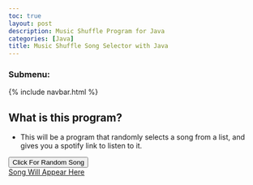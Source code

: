 ```yaml
---
toc: true
layout: post
description: Music Shuffle Program for Java
categories: [Java]
title: Music Shuffle Song Selector with Java
---
```


### Submenu:
{% include navbar.html %}

## What is this program?
- This will be a program that randomly selects a song from a list, and gives you a spotify link to listen to it.

<button name="button" onclick="randomSelect()">Click For Random Song</button>
<br>
<a id="Song Selector" href="#">Song Will Appear Here</a>
<script>
const songList = ["https://open.spotify.com/track/39az7WzBipIvzCCTfpwtGa?si=5a3535af908f4640", "https://open.spotify.com/track/7d4W06sKxGEm40rYdQgEtt?si=12d41809294443a0", "https://open.spotify.com/track/0p7qrH9BepbFOukVfgzLu7?si=17941606f91b4fad", "https://open.spotify.com/track/21Qsj3cMVCx2xF2EVVNbEu?si=46626ccac8f34e90", "https://open.spotify.com/track/29tzJGvqJPTAFs6LXmsHoA?si=f4b93105aebb455f", "https://open.spotify.com/track/2nZ33CKRbgpJQJJQKHuGXb?si=d41c2a9440fd4202"]
const songNameList = ["The Age of The Understatement", "Standing Next To Me", "Calm Like You", "Fell In Love With a Girl", "R U Mine?", "Plastic Beach"]
function randomSelect() {
    var index=Math.floor(Math.random() *songList.length)
    document.getElementById("Song Selector").innerHTML = songNameList[index]
    document.getElementById("Song Selector").href = songList[index]
}

</script>